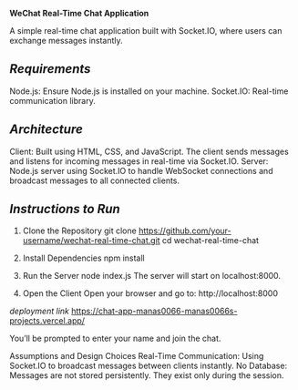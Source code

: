 **WeChat Real-Time Chat Application**

A simple real-time chat application built with Socket.IO, where users can exchange messages instantly.

*Requirements*
---------------
Node.js: Ensure Node.js is installed on your machine.
Socket.IO: Real-time communication library.

*Architecture*
--------------
Client: Built using HTML, CSS, and JavaScript. The client sends messages and listens for incoming messages in real-time via Socket.IO.
Server: Node.js server using Socket.IO to handle WebSocket connections and broadcast messages to all connected clients.


*Instructions to Run*
---------------------
1. Clone the Repository
git clone https://github.com/your-username/wechat-real-time-chat.git
cd wechat-real-time-chat

2. Install Dependencies
npm install

3. Run the Server
node index.js
The server will start on localhost:8000.

4. Open the Client
Open your browser and go to:
http://localhost:8000


*deployment link*
https://chat-app-manas0066-manas0066s-projects.vercel.app/

You’ll be prompted to enter your name and join the chat.

Assumptions and Design Choices
Real-Time Communication: Using Socket.IO to broadcast messages between clients instantly.
No Database: Messages are not stored persistently. They exist only during the session.
